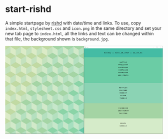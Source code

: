 # start-rishd

A simple startpage by [rishd](https://www.reddit.com/r/startpages/comments/6ak6qd/new_to_rstartpages_and_been_lurking_for_a_while/) with date/time and links. To use, copy `index.html`, `stylesheet.css` and `icon.png` in the same directory and set your new tab page to `index.html`, all the links and text can be changed within that file, the background shown is `background.jpg`.

![screenshot](scrot.png)
